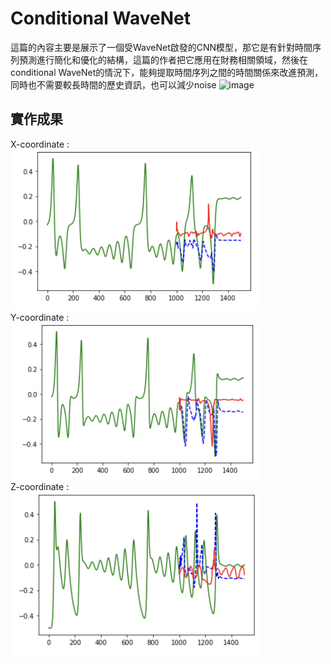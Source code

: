 # Conditional WaveNet
這篇的內容主要是展示了一個受WaveNet啟發的CNN模型，那它是有針對時間序列預測進行簡化和優化的結構，這篇的作者把它應用在財務相關領域，然後在conditional WaveNet的情況下，能夠提取時間序列之間的時間關係來改進預測，同時也不需要較長時間的歷史資訊，也可以減少noise
![image](https://asset-pdf.scinapse.io/prod/2603648311/figures/figure-2.3.jpg)

## 實作成果
X-coordinate :  
<img src="https://raw.githubusercontent.com/XieYiZhi78/cWaveNet/main/img/WaveNet_x_final.png" alt="resultx" width="400"/>  
Y-coordinate :  
<img src="https://raw.githubusercontent.com/XieYiZhi78/cWaveNet/main/img/WaveNet_y_final.png" alt="resultx" width="400"/>  
Z-coordinate :  
<img src="https://raw.githubusercontent.com/XieYiZhi78/cWaveNet/main/img/WaveNet_z_final.png" alt="resultx" width="400"/>  
